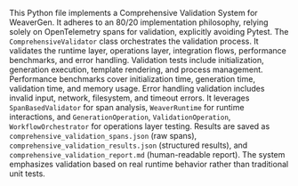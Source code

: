 This Python file implements a Comprehensive Validation System for WeaverGen.
It adheres to an 80/20 implementation philosophy, relying solely on OpenTelemetry spans for validation, explicitly avoiding Pytest.
The `ComprehensiveValidator` class orchestrates the validation process.
It validates the runtime layer, operations layer, integration flows, performance benchmarks, and error handling.
Validation tests include initialization, generation execution, template rendering, and process management.
Performance benchmarks cover initialization time, generation time, validation time, and memory usage.
Error handling validation includes invalid input, network, filesystem, and timeout errors.
It leverages `SpanBasedValidator` for span analysis, `WeaverRuntime` for runtime interactions, and `GenerationOperation`, `ValidationOperation`, `WorkflowOrchestrator` for operations layer testing.
Results are saved as `comprehensive_validation_spans.json` (raw spans), `comprehensive_validation_results.json` (structured results), and `comprehensive_validation_report.md` (human-readable report).
The system emphasizes validation based on real runtime behavior rather than traditional unit tests.